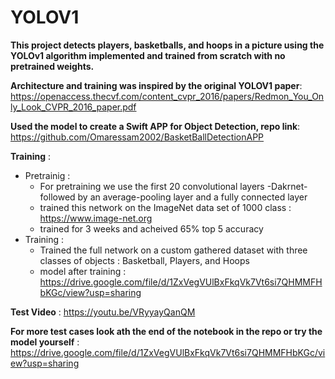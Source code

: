 # YOLOV1
**This project detects players, basketballs, and hoops in a picture using the YOLOv1 algorithm implemented and trained from scratch with no pretrained weights.**


**Architecture and training was inspired by the original YOLOV1 paper**: https://openaccess.thecvf.com/content_cvpr_2016/papers/Redmon_You_Only_Look_CVPR_2016_paper.pdf

**Used the model to create a Swift APP for Object Detection, repo link**: https://github.com/Omaressam2002/BasketBallDetectionAPP 

**Training** :
- Pretrainig :
  - For pretraining we use the first 20 convolutional layers -Dakrnet- followed by an average-pooling layer and a fully connected layer 
  - trained this network on the ImageNet data set of 1000 class : https://www.image-net.org 
  - trained for 3 weeks and acheived 65% top 5 accuracy
- Training :
  - Trained the full network on a custom gathered dataset with three classes of objects : Basketball, Players, and Hoops
  - model after training : https://drive.google.com/file/d/1ZxVegVUlBxFkqVk7Vt6si7QHMMFHbKGc/view?usp=sharing

**Test Video** : https://youtu.be/VRyyayQanQM

**For more test cases look ath the end of the notebook in the repo or try the model yourself** : https://drive.google.com/file/d/1ZxVegVUlBxFkqVk7Vt6si7QHMMFHbKGc/view?usp=sharing 


